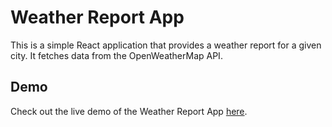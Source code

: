 # Weather Report App

This is a simple React application that provides a weather report for a given city. It fetches data from the OpenWeatherMap API.

## Demo

Check out the live demo of the Weather Report App [here](https://weather-react-1-pi.vercel.app/).
